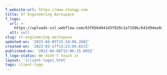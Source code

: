 ```yaml
---
f_website-url: https://www.stengg.com
title: ST Engineering Aerospace
f_logo:
  url: >-
    https://uploads-ssl.webflow.com/63f6564941d3f029c1a7158b/642d94ea92302c6114ffc9d1_ST-Engineering-Aerospace.png
  alt: null
slug: st-engineering-aerospace
updated-on: '2023-04-05T15:34:06.268Z'
created-on: '2023-03-17T13:23:04.817Z'
published-on: '2023-04-08T15:06:15.605Z'
f_logo-status: We didn't touch it
layout: '[client-logo].html'
tags: client-logo
---
```



